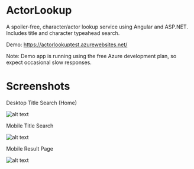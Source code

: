# ActorLookup
A spoiler-free, character/actor lookup service using Angular and ASP.NET. Includes title and character typeahead search.

Demo: https://actorlookuptest.azurewebsites.net/

Note: Demo app is running using the free Azure development plan, so expect occasional slow responses.

# Screenshots

Desktop Title Search (Home)

![alt text](https://i.imgur.com/cOpGh8U.png "Desktop Title Search (Home)")

Mobile Title Search

![alt text](https://i.imgur.com/TqQTMXy.png "Mobile Title Search")

Mobile Result Page

![alt text](https://i.imgur.com/zCwhaLb.png "Mobile Result Page")

